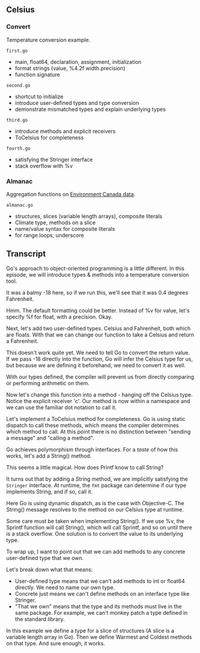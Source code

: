 ## Celsius

### Convert

Temperature conversion example.

`first.go` 

* main, float64, declaration, assignment, initialization
* format strings (value, %4.2f width.precision)
* function signature

`second.go`

* shortcut to initialize
* introduce user-defined types and type conversion
* demonstrate mismatched types and explain underlying types

`third.go`

* introduce methods and explicit receivers
* ToCelsius for completeness

`fourth.go`

* satisfying the Stringer interface
* stack overflow with %v

### Almanac

Aggregation functions on [Environment Canada data](http://edmonton.weatherstats.ca/download.html).

`almanac.go`

* structures, slices (variable length arrays), composite literals
* Climate type, methods on a slice
* name/value syntax for composite literals
* for range loops, underscore

## Transcript

Go's approach to object-oriented programming is a little different. In this episode, we will introduce types & methods into a temperature conversion tool. 

It was a balmy -18 here, so if we run this, we'll see that it was 0.4 degrees Fahrenheit.

Hmm. The default formatting could be better. Instead of %v for value, let's specify %f for float, with a precision. Okay.

Next, let's add two user-defined types. Celsius and Fahrenheit, both which are floats. With that we can change our function to take a Celsius and return a Fahrenheit.

This doesn't work quite yet. We need to tell Go to convert the return value. If we pass -18 directly into the function, Go will infer the Celsius type for us, but because we are defining it beforehand, we need to convert it as well.

With our types defined, the compiler will prevent us from directly comparing or performing arithmetic on them.

Now let's change this function into a method - hanging off the Celsius type. Notice the explicit receiver 'c'. Our method is now within a namespace and we can use the familiar dot notation to call it.

Let's implement a ToCelsius method for completeness. Go is using static dispatch to call these methods, which means the compiler determines which method to call. At this point there is no distinction between "sending a message" and "calling a method".

Go achieves polymorphism through interfaces. For a *taste* of how this works, let's add a String() method. 

This seems a little magical. How does Printf know to call String?

It turns out that by adding a String method, we are implicitly satisfying the `Stringer` interface. At runtime, the `fmt` package can determine if our type implements String, and if so, call it. 

Here Go is using dynamic dispatch, as is the case with Objective-C. The String() message resolves to the method on our Celsius type at runtime.

Some care must be taken when implementing String(). If we use %v, the Sprintf function will call String(), which will call Sprintf, and so on until there is a stack overflow. One solution is to convert the value to its underlying type.

To wrap up, I want to point out that we can add methods to any concrete user-defined type that we own.

Let's break down what that means:

* User-defined type means that we can't add methods to int or float64 directly. We need to name our own type.
* Concrete just means we can't define methods on an interface type like Stringer.
* "That we own" means that the type and its methods must live in the same package. For example, we can't monkey patch a type defined in the standard library.

In this example we define a type for a slice of structures (A slice is a variable length array in Go). Then we define Warmest and Coldest methods on that type. And sure enough, it works.

